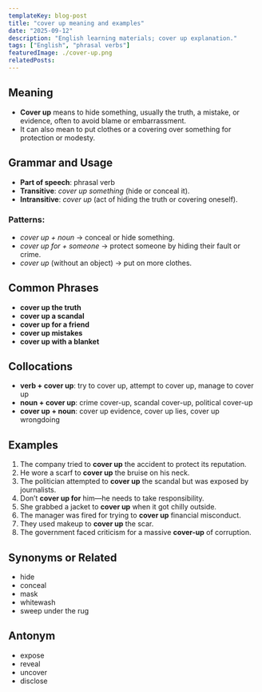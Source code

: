 ```yaml
---
templateKey: blog-post
title: "cover up meaning and examples"
date: "2025-09-12"
description: "English learning materials; cover up explanation."
tags: ["English", "phrasal verbs"]
featuredImage: ./cover-up.png
relatedPosts:
---
```


## Meaning

- **Cover up** means to hide something, usually the truth, a mistake, or evidence, often to avoid blame or embarrassment.
- It can also mean to put clothes or a covering over something for protection or modesty.

## Grammar and Usage

- **Part of speech**: phrasal verb
- **Transitive**: _cover up something_ (hide or conceal it).
- **Intransitive**: _cover up_ (act of hiding the truth or covering oneself).

### Patterns:

- _cover up + noun_ → conceal or hide something.
- _cover up for + someone_ → protect someone by hiding their fault or crime.
- _cover up_ (without an object) → put on more clothes.

## Common Phrases

- **cover up the truth**
- **cover up a scandal**
- **cover up for a friend**
- **cover up mistakes**
- **cover up with a blanket**

## Collocations

- **verb + cover up**: try to cover up, attempt to cover up, manage to cover up
- **noun + cover up**: crime cover-up, scandal cover-up, political cover-up
- **cover up + noun**: cover up evidence, cover up lies, cover up wrongdoing

## Examples

1. The company tried to **cover up** the accident to protect its reputation.
2. He wore a scarf to **cover up** the bruise on his neck.
3. The politician attempted to **cover up** the scandal but was exposed by journalists.
4. Don’t **cover up for** him—he needs to take responsibility.
5. She grabbed a jacket to **cover up** when it got chilly outside.
6. The manager was fired for trying to **cover up** financial misconduct.
7. They used makeup to **cover up** the scar.
8. The government faced criticism for a massive **cover-up** of corruption.

## Synonyms or Related

- hide
- conceal
- mask
- whitewash
- sweep under the rug

## Antonym

- expose
- reveal
- uncover
- disclose
